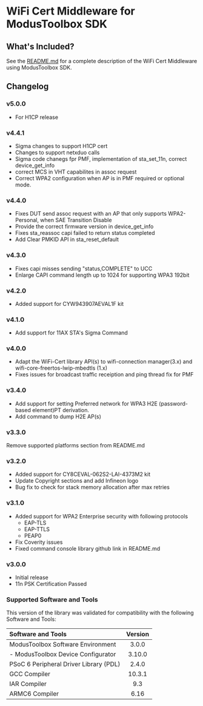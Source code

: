 # WiFi Cert Middleware for ModusToolbox SDK

## What's Included?
See the [README.md](./README.md) for a complete description of the WiFi Cert Middleware using ModusToolbox SDK.

## Changelog

### v5.0.0
* For H1CP release

### v4.4.1
* Sigma changes to support H1CP cert
* Changes to support netxduo calls
* Sigma code chanegs fpr PMF, implementation of sta_set_11n, correct device_get_info
* correct MCS in VHT capabilites in assoc request
* Correct WPA2 configuration when AP is in PMF required or optional mode.

### v4.4.0
* Fixes DUT send assoc request with an AP that only supports WPA2-Personal, when SAE Transition Disable
* Provide the correct firmware version in device_get_info
* Fixes sta_reassoc capi failed to return status completed
* Add Clear PMKID API in sta_reset_default

### v4.3.0
* Fixes capi misses sending "status,COMPLETE" to UCC 
* Enlarge CAPI command length up to 1024 for supporting WPA3 192bit

### v4.2.0
* Added support for CYW943907AEVAL1F kit

### v4.1.0
* Add support for 11AX STA's Sigma Command

### v4.0.0
* Adapt the WiFi-Cert library  API(s) to wifi-connection manager(3.x) and wifi-core-freertos-lwip-mbedtls (1.x)
* Fixes issues for broadcast traffic receiption and ping thread fix for PMF

### v3.4.0
* Add support for setting Preferred network for WPA3 H2E (password-based element)PT derivation.
* Add command to dump H2E AP(s)

### v3.3.0
Remove supported platforms section from README.md

### v3.2.0
* Added support for CY8CEVAL-062S2-LAI-4373M2 kit
* Update Copyright sections and add Infineon logo
* Bug fix to check for stack memory allocation after max retries

### v3.1.0
* Added support for WPA2 Enterprise security with following protocols
	* EAP-TLS
	* EAP-TTLS
	* PEAP0
* Fix Coverity issues 
* Fixed command console library github link in README.md

### v3.0.0
* Initial release
* 11n PSK Certification Passed

### Supported Software and Tools
This version of the library was validated for compatibility with the following Software and Tools:

| Software and Tools                                      | Version |
| :---                                                    | :----:  |
| ModusToolbox Software Environment                       | 3.0.0   |
| - ModusToolbox Device Configurator                      | 3.10.0  |
| PSoC 6 Peripheral Driver Library (PDL)                  | 2.4.0   |
| GCC Compiler                                            | 10.3.1  |
| IAR Compiler                                            | 9.3     |
| ARMC6 Compiler                                          | 6.16    |
